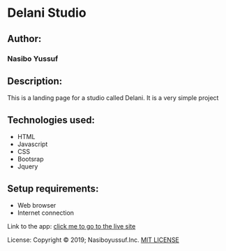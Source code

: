 # Delani Studio


## Author:
 ### Nasibo Yussuf

## Description:
This is a landing page for a studio called Delani.
It is a very simple project
## Technologies used:
* HTML
* Javascript
* CSS
* Bootsrap
* Jquery

## Setup requirements:
* Web browser
* Internet connection


Link to the app:
[click me to go to the live site](https://github.com/Nasiboyussuf/Delani-Studio.git)

License:
Copyright © 2019; Nasiboyussuf.Inc. [MIT LICENSE](https://github.com/Nasiboyussuf/Delani-Studio/blob/master/IP3-master/LICENSE)